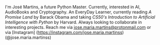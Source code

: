 I'm José Martins, a future Python Master. Currently, interested in AI, AudioBooks and Cryptography.
An EveryDay Learner, currently reading *A Promise Land* by Barack Obama and taking *CS50's Introduction to Artificial Intelligence with Python* by Harvard.
Always looking to collaborate in interesting projects. Reach me via <jose.maria.martins@protonmail.com> or via [Instagram] (https://instagram.com/jose.maria.martinss) (@jose.maria.martinss)
